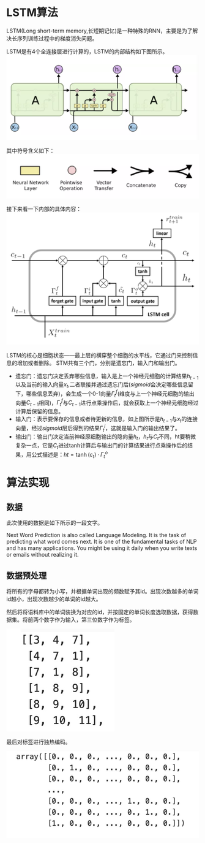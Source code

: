 # LSTM算法

LSTM(Long short-term memory,长短期记忆)是一种特殊的RNN，主要是为了解决长序列训练过程中的梯度消失问题。

LSTM是有4个全连接层进行计算的，LSTM的内部结构如下图所示。 
![](images/lstm1.png)

其中符号含义如下：
![](images/lstm2.png)

接下来看一下内部的具体内容：
![](images/lstm3.png)

LSTM的核心是细胞状态——最上层的横穿整个细胞的水平线，它通过门来控制信息的增加或者删除。
STM共有三个门，分别是遗忘门，输入门和输出门。
* 遗忘门：遗忘门决定丢弃哪些信息，输入是上一个神经元细胞的计算结果$h_{t-1}$以及当前的输入向量$x_t$,二者联接并通过遗忘门后($sigmoid$会决定哪些信息留下，哪些信息丢弃)，会生成一个0-1向量$Γ^f_t$(维度与上一个神经元细胞的输出向量$C_{t-1}$相同)，$Γ^f_t$与$C_{t-1}$进行点乘操作后，就会获取上一个神经元细胞经过计算后保留的信息。
* 输入门：表示要保存的信息或者待更新的信息，如上图所示是$h_{t-1}$与$x_t$的连接向量，经过$sigmoid$层后得到的结果$Γ^i_t$，这就是输入门的输出结果了。
* 输出门：输出门决定当前神经原细胞输出的隐向量$h_t，h_t$与$C_t$不同，ht要稍微复杂一点，它是$C_t$进过tanh计算后与输出门的计算结果进行点乘操作后的结果，用公式描述是：$ht = \tanh(c_t) · Γ^o_t$

# 算法实现
## 数据
此次使用的数据是如下所示的一段文字。

Next Word Prediction is also called Language Modeling. It is the task of predicting what word comes next. It is one of the fundamental tasks of NLP and has many applications. You might be using it daily when you write texts or emails without realizing it.

## 数据预处理

将所有的字母都转为小写，并根据单词出现的频数赋予其id。出现次数越多的单词id越小，出现次数越少的单词的id越大。

然后将将语料库中的单词装换为对应的id，并按固定的单词长度选取数据，获得数据集。将前两个数字作为输入，第三位数字作为标签。

![](images/input.png)

最后对标签进行独热编码。

![](images/one-hot.png)